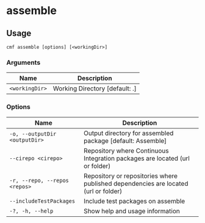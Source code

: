 # assemble

<!-- BEGIN USAGE -->

Usage
-----

```
cmf assemble [options] [<workingDir>]
```

### Arguments

Name | Description
---- | -----------
`<workingDir>` | Working Directory [default: .]

### Options

Name | Description
---- | -----------
`-o, --outputDir <outputDir>` | Output directory for assembled package [default: Assemble]
`--cirepo <cirepo>` | Repository where Continuous Integration packages are located (url or folder)
`-r, --repo, --repos <repos>` | Repository or repositories where published dependencies are located (url or folder)
`--includeTestPackages` | Include test packages on assemble
`-?, -h, --help` | Show help and usage information


<!-- END USAGE -->
